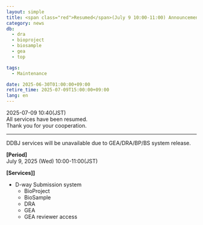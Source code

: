 ```yaml
---
layout: simple
title: <span class="red">Resumed</span>(July 9 10:00-11:00) Announcement of GEA/DRA/BP/BS system suspension
category: news
db:
  - dra
  - bioproject
  - biosample
  - gea
  - top

tags:
  - Maintenance

date: 2025-06-30T01:00:00+09:00
retire_time: 2025-07-09T15:00:00+09:00
lang: en
---
```


<span class="red">2025-07-09 10:40(JST)</span>    
All services have been resumed.    
Thank you for your cooperation.

---

DDBJ services will be unavailable due to GEA/DRA/BP/BS system release.

**[Period]**    
July 9, 2025 (Wed) 10:00-11:00(JST)   

**[Services]]**
- D-way Submission system
    - BioProject  
    - BioSample  
    - DRA  
    - GEA  
    - GEA reviewer access  
